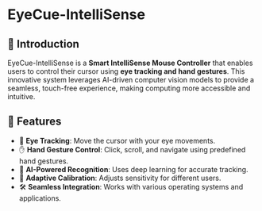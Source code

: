 # EyeCue-IntelliSense


## 🚀 Introduction
EyeCue-IntelliSense is a **Smart IntelliSense Mouse Controller** that enables users to control their cursor using **eye tracking and hand gestures**. This innovative system leverages AI-driven computer vision models to provide a seamless, touch-free experience, making computing more accessible and intuitive.

## 🎯 Features
- 👀 **Eye Tracking**: Move the cursor with your eye movements.
- ✋ **Hand Gesture Control**: Click, scroll, and navigate using predefined hand gestures.
- 🤖 **AI-Powered Recognition**: Uses deep learning for accurate tracking.
- 🔄 **Adaptive Calibration**: Adjusts sensitivity for different users.
- 🛠 **Seamless Integration**: Works with various operating systems and applications.
